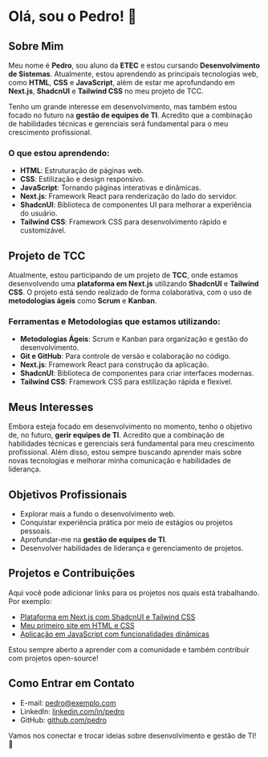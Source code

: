 # Olá, sou o Pedro! 👋

## Sobre Mim

Meu nome é **Pedro**, sou aluno da **ETEC** e estou cursando **Desenvolvimento de Sistemas**. Atualmente, estou aprendendo as principais tecnologias web, como **HTML**, **CSS** e **JavaScript**, além de estar me aprofundando em **Next.js**, **ShadcnUI** e **Tailwind CSS** no meu projeto de TCC.

Tenho um grande interesse em desenvolvimento, mas também estou focado no futuro na **gestão de equipes de TI**. Acredito que a combinação de habilidades técnicas e gerenciais será fundamental para o meu crescimento profissional.

### O que estou aprendendo:
- **HTML**: Estruturação de páginas web.
- **CSS**: Estilização e design responsivo.
- **JavaScript**: Tornando páginas interativas e dinâmicas.
- **Next.js**: Framework React para renderização do lado do servidor.
- **ShadcnUI**: Biblioteca de componentes UI para melhorar a experiência do usuário.
- **Tailwind CSS**: Framework CSS para desenvolvimento rápido e customizável.

## Projeto de TCC

Atualmente, estou participando de um projeto de **TCC**, onde estamos desenvolvendo uma **plataforma em Next.js** utilizando **ShadcnUI** e **Tailwind CSS**. O projeto está sendo realizado de forma colaborativa, com o uso de **metodologias ágeis** como **Scrum** e **Kanban**.

### Ferramentas e Metodologias que estamos utilizando:
- **Metodologias Ágeis**: Scrum e Kanban para organização e gestão do desenvolvimento.
- **Git e GitHub**: Para controle de versão e colaboração no código.
- **Next.js**: Framework React para construção da aplicação.
- **ShadcnUI**: Biblioteca de componentes para criar interfaces modernas.
- **Tailwind CSS**: Framework CSS para estilização rápida e flexível.

## Meus Interesses

Embora esteja focado em desenvolvimento no momento, tenho o objetivo de, no futuro, **gerir equipes de TI**. Acredito que a combinação de habilidades técnicas e gerenciais será fundamental para meu crescimento profissional. Além disso, estou sempre buscando aprender mais sobre novas tecnologias e melhorar minha comunicação e habilidades de liderança.

## Objetivos Profissionais

- Explorar mais a fundo o desenvolvimento web.
- Conquistar experiência prática por meio de estágios ou projetos pessoais.
- Aprofundar-me na **gestão de equipes de TI**.
- Desenvolver habilidades de liderança e gerenciamento de projetos.

## Projetos e Contribuições

Aqui você pode adicionar links para os projetos nos quais está trabalhando. Por exemplo:

- [Plataforma em Next.js com ShadcnUI e Tailwind CSS](#)
- [Meu primeiro site em HTML e CSS](#)
- [Aplicação em JavaScript com funcionalidades dinâmicas](#)

Estou sempre aberto a aprender com a comunidade e também contribuir com projetos open-source!

## Como Entrar em Contato

- E-mail: pedro@exemplo.com
- LinkedIn: [linkedin.com/in/pedro](https://www.linkedin.com/in/pedro)
- GitHub: [github.com/pedro](https://github.com/pedro)

Vamos nos conectar e trocar ideias sobre desenvolvimento e gestão de TI! 🚀
